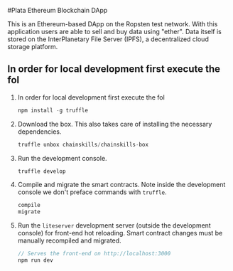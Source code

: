 #Plata Ethereum Blockchain DApp

This is an Ethereum-based DApp on the Ropsten test network. With this application users are able to sell and buy data using "ether". Data itself is stored on the InterPlanetary File Server (IPFS), a decentralized cloud storage platform.

## In order for local development first execute the fol

1. In order for local development first execute the fol
    ```javascript
    npm install -g truffle
    ```

2. Download the box. This also takes care of installing the necessary dependencies.
    ```javascript
    truffle unbox chainskills/chainskills-box
    ```

3. Run the development console.
    ```javascript
    truffle develop
    ```

4. Compile and migrate the smart contracts. Note inside the development console we don't preface commands with `truffle`.
    ```javascript
    compile
    migrate
    ```

5. Run the `liteserver` development server (outside the development console) for front-end hot reloading. Smart contract changes must be manually recompiled and migrated.
    ```javascript
    // Serves the front-end on http://localhost:3000
    npm run dev
    ```
